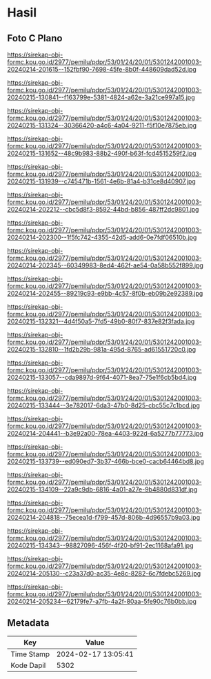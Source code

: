 # Hasil

## Foto C Plano

https://sirekap-obj-formc.kpu.go.id/2977/pemilu/pdpr/53/01/24/20/01/5301242001003-20240214-201615--152fbf90-7698-45fe-8b0f-448609dad52d.jpg

https://sirekap-obj-formc.kpu.go.id/2977/pemilu/pdpr/53/01/24/20/01/5301242001003-20240215-130841--f163799e-5381-4824-a62e-3a21ce997a15.jpg

https://sirekap-obj-formc.kpu.go.id/2977/pemilu/pdpr/53/01/24/20/01/5301242001003-20240215-131324--30366420-a4c6-4a04-9211-f5f10e7875eb.jpg

https://sirekap-obj-formc.kpu.go.id/2977/pemilu/pdpr/53/01/24/20/01/5301242001003-20240215-131652--48c9b983-88b2-490f-b63f-fcd4515259f2.jpg

https://sirekap-obj-formc.kpu.go.id/2977/pemilu/pdpr/53/01/24/20/01/5301242001003-20240215-131939--c745471b-1561-4e6b-81a4-b31ce8d40907.jpg

https://sirekap-obj-formc.kpu.go.id/2977/pemilu/pdpr/53/01/24/20/01/5301242001003-20240214-202212--cbc5d8f3-8592-44bd-b856-487ff2dc9801.jpg

https://sirekap-obj-formc.kpu.go.id/2977/pemilu/pdpr/53/01/24/20/01/5301242001003-20240214-202300--1f5fc742-4355-42d5-add6-0e7fdf06510b.jpg

https://sirekap-obj-formc.kpu.go.id/2977/pemilu/pdpr/53/01/24/20/01/5301242001003-20240214-202345--60349983-8ed4-462f-ae54-0a58b552f899.jpg

https://sirekap-obj-formc.kpu.go.id/2977/pemilu/pdpr/53/01/24/20/01/5301242001003-20240214-202455--89219c93-e9bb-4c57-8f0b-eb09b2e92389.jpg

https://sirekap-obj-formc.kpu.go.id/2977/pemilu/pdpr/53/01/24/20/01/5301242001003-20240215-132321--4d4f50a5-7fd5-49b0-80f7-837e82f3fada.jpg

https://sirekap-obj-formc.kpu.go.id/2977/pemilu/pdpr/53/01/24/20/01/5301242001003-20240215-132810--1fd2b29b-981a-495d-8765-ad61551720c0.jpg

https://sirekap-obj-formc.kpu.go.id/2977/pemilu/pdpr/53/01/24/20/01/5301242001003-20240215-133057--cda9897d-9f64-4071-8ea7-75e1f6cb5bd4.jpg

https://sirekap-obj-formc.kpu.go.id/2977/pemilu/pdpr/53/01/24/20/01/5301242001003-20240215-133444--3e782017-6da3-47b0-8d25-cbc55c7c1bcd.jpg

https://sirekap-obj-formc.kpu.go.id/2977/pemilu/pdpr/53/01/24/20/01/5301242001003-20240214-204441--b3e92a00-78ea-4403-922d-6a5277b77773.jpg

https://sirekap-obj-formc.kpu.go.id/2977/pemilu/pdpr/53/01/24/20/01/5301242001003-20240215-133739--ed090ed7-3b37-466b-bce0-cacb64464bd8.jpg

https://sirekap-obj-formc.kpu.go.id/2977/pemilu/pdpr/53/01/24/20/01/5301242001003-20240215-134109--22a9c9db-6816-4a01-a27e-9b4880d831df.jpg

https://sirekap-obj-formc.kpu.go.id/2977/pemilu/pdpr/53/01/24/20/01/5301242001003-20240214-204818--75ecea1d-f799-457d-806b-4d96557b9a03.jpg

https://sirekap-obj-formc.kpu.go.id/2977/pemilu/pdpr/53/01/24/20/01/5301242001003-20240215-134343--98827096-456f-4f20-bf91-2ec1168afa91.jpg

https://sirekap-obj-formc.kpu.go.id/2977/pemilu/pdpr/53/01/24/20/01/5301242001003-20240214-205130--c23a37d0-ac35-4e8c-8282-6c7fdebc5269.jpg

https://sirekap-obj-formc.kpu.go.id/2977/pemilu/pdpr/53/01/24/20/01/5301242001003-20240214-205234--62179fe7-a7fb-4a2f-80aa-5fe90c76b0bb.jpg


## Metadata

| Key        | Value               |
| ---------- | ------------------- |
| Time Stamp | 2024-02-17 13:05:41 |
| Kode Dapil | 5302                |




